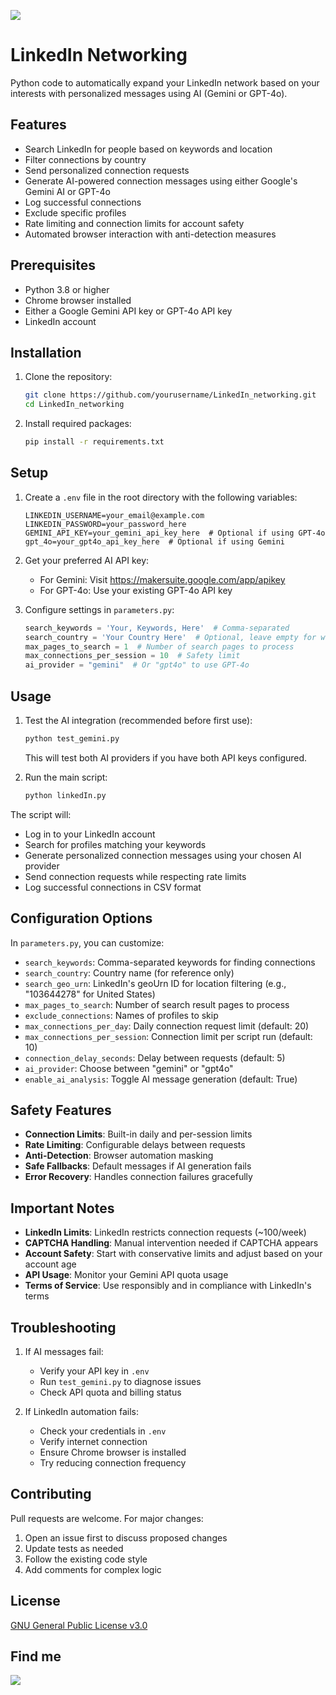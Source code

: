 ![](https://content.linkedin.com/content/dam/me/business/en-us/amp/brand-site/v2/bg/LI-Logo.svg.original.svg)
# LinkedIn Networking

Python code to automatically expand your LinkedIn network based on your interests with personalized messages using AI (Gemini or GPT-4o).

## Features

- Search LinkedIn for people based on keywords and location
- Filter connections by country
- Send personalized connection requests
- Generate AI-powered connection messages using either Google's Gemini AI or GPT-4o
- Log successful connections
- Exclude specific profiles
- Rate limiting and connection limits for account safety
- Automated browser interaction with anti-detection measures

## Prerequisites

- Python 3.8 or higher
- Chrome browser installed
- Either a Google Gemini API key or GPT-4o API key
- LinkedIn account

## Installation

1. Clone the repository:
   ```bash
   git clone https://github.com/yourusername/LinkedIn_networking.git
   cd LinkedIn_networking
   ```

2. Install required packages:
   ```bash
   pip install -r requirements.txt
   ```

## Setup

1. Create a `.env` file in the root directory with the following variables:
   ```
   LINKEDIN_USERNAME=your_email@example.com
   LINKEDIN_PASSWORD=your_password_here
   GEMINI_API_KEY=your_gemini_api_key_here  # Optional if using GPT-4o
   gpt_4o=your_gpt4o_api_key_here  # Optional if using Gemini
   ```

2. Get your preferred AI API key:
   - For Gemini: Visit https://makersuite.google.com/app/apikey
   - For GPT-4o: Use your existing GPT-4o API key

3. Configure settings in `parameters.py`:
   ```python
   search_keywords = 'Your, Keywords, Here'  # Comma-separated
   search_country = 'Your Country Here'  # Optional, leave empty for worldwide
   max_pages_to_search = 1  # Number of search pages to process
   max_connections_per_session = 10  # Safety limit
   ai_provider = "gemini"  # Or "gpt4o" to use GPT-4o
   ```

## Usage

1. Test the AI integration (recommended before first use):
   ```bash
   python test_gemini.py
   ```
   This will test both AI providers if you have both API keys configured.

2. Run the main script:
   ```bash
   python linkedIn.py
   ```

The script will:
- Log in to your LinkedIn account
- Search for profiles matching your keywords
- Generate personalized connection messages using your chosen AI provider
- Send connection requests while respecting rate limits
- Log successful connections in CSV format

## Configuration Options

In `parameters.py`, you can customize:
- `search_keywords`: Comma-separated keywords for finding connections
- `search_country`: Country name (for reference only)
- `search_geo_urn`: LinkedIn's geoUrn ID for location filtering (e.g., "103644278" for United States)
- `max_pages_to_search`: Number of search result pages to process
- `exclude_connections`: Names of profiles to skip
- `max_connections_per_day`: Daily connection request limit (default: 20)
- `max_connections_per_session`: Connection limit per script run (default: 10)
- `connection_delay_seconds`: Delay between requests (default: 5)
- `ai_provider`: Choose between "gemini" or "gpt4o"
- `enable_ai_analysis`: Toggle AI message generation (default: True)

## Safety Features

- **Connection Limits**: Built-in daily and per-session limits
- **Rate Limiting**: Configurable delays between requests
- **Anti-Detection**: Browser automation masking
- **Safe Fallbacks**: Default messages if AI generation fails
- **Error Recovery**: Handles connection failures gracefully

## Important Notes

- **LinkedIn Limits**: LinkedIn restricts connection requests (~100/week)
- **CAPTCHA Handling**: Manual intervention needed if CAPTCHA appears
- **Account Safety**: Start with conservative limits and adjust based on your account age
- **API Usage**: Monitor your Gemini API quota usage
- **Terms of Service**: Use responsibly and in compliance with LinkedIn's terms

## Troubleshooting

1. If AI messages fail:
   - Verify your API key in `.env`
   - Run `test_gemini.py` to diagnose issues
   - Check API quota and billing status

2. If LinkedIn automation fails:
   - Check your credentials in `.env`
   - Verify internet connection
   - Ensure Chrome browser is installed
   - Try reducing connection frequency

## Contributing

Pull requests are welcome. For major changes:
1. Open an issue first to discuss proposed changes
2. Update tests as needed
3. Follow the existing code style
4. Add comments for complex logic

## License

[GNU General Public License v3.0](LICENSE)

## Find me
[![](https://img.shields.io/badge/Find%20Me-LinkedIn-blue?style=flat-square)](https://www.linkedin.com/in/sreekar2858)
